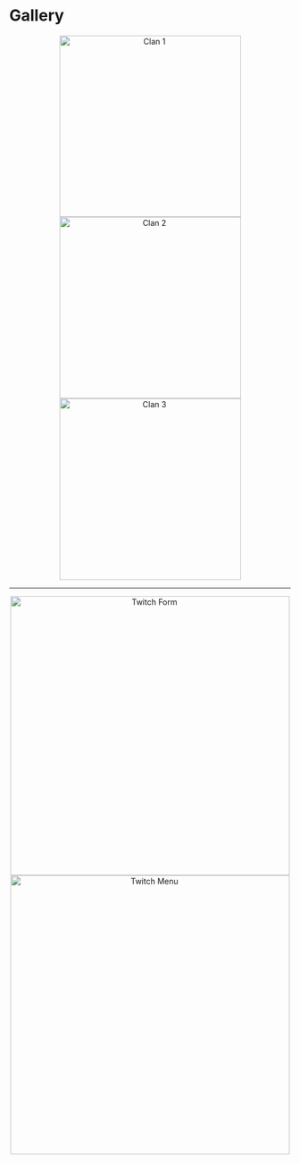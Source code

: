 # Gallery
<p float="left" align="middle">
  <img alt="Clan 1" width="325" align="center" src="https://github.com/ProjectG-Plugins/CrossplatForms/blob/main/images/clan-1.jpg" />
  <img alt="Clan 2" width="325" align="center" src="https://github.com/ProjectG-Plugins/CrossplatForms/blob/main/images/clan-2.jpg" />
  <img alt="Clan 3" width="325" align="center" src="https://github.com/ProjectG-Plugins/CrossplatForms/blob/main/images/clan-3.jpg" />
</p>

---
<p float="left" align="middle">
  <img alt="Twitch Form" width="500" align="center" src="https://github.com/ProjectG-Plugins/CrossplatForms/blob/main/images/twitch-form.png" /> 
  <img alt="Twitch Menu" width="500" align="center" src="https://github.com/ProjectG-Plugins/CrossplatForms/blob/main/images/twitch-menu.png" />
</p>

